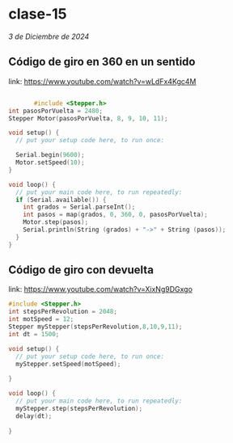 # clase-15

*3 de Diciembre de 2024*

## Código de giro en 360 en un sentido
link: https://www.youtube.com/watch?v=wLdFx4Kgc4M 
```ino

       #include <Stepper.h>
int pasosPorVuelta = 2480;
Stepper Motor(pasosPorVuelta, 8, 9, 10, 11);

void setup() {
  // put your setup code here, to run once:

  Serial.begin(9600);
  Motor.setSpeed(10);
}

void loop() {
  // put your main code here, to run repeatedly:
  if (Serial.available()) {
    int grados = Serial.parseInt();
    int pasos = map(grados, 0, 360, 0, pasosPorVuelta);
    Motor.step(pasos);
    Serial.println(String (grados) + "->" + String (pasos));
  }
}
```
## Código de giro con devuelta
link: https://www.youtube.com/watch?v=XixNg9DGxgo
```ino
#include <Stepper.h>
int stepsPerRevolution = 2048;
int motSpeed = 12;
Stepper myStepper(stepsPerRevolution,8,10,9,11);
int dt = 1500;

void setup() {
  // put your setup code here, to run once:
  myStepper.setSpeed(motSpeed);
  
}

void loop() {
  // put your main code here, to run repeatedly:
  myStepper.step(stepsPerRevolution);
  delay(dt);
  
}
```



